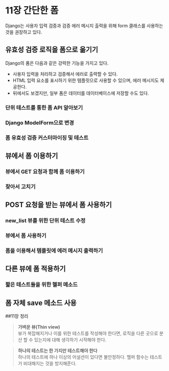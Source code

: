 # 11장 간단한 폼
Django는 사용자 입력 검증과 검증 에러 메시지 출력을 위해 form 클래스를 사용하는 것을 권장하고 있다.

## 유효성 검증 로직을 폼으로 옮기기

Django의 폼은 다음과 같은 강력한 기능을 가지고 있다.

- 사용자 입력을 처리하고 검증해서 에러로 출력할 수 있다.
- HTML 입력 요소를 표시하기 위한 템플릿으로 사용할 수 있으며, 에러 메시지도 제공한다.
- 뒤에서도 보겠지만, 일부 폼은 데이터를 데이터베이스에 저장할 수도 있다.

### 단위 테스트를 통한 폼 API 알아보기

### Django ModelForm으로 변경
### 폼 유효성 검증 커스터마이징 및 테스트

## 뷰에서 폼 이용하기

### 뷰에서 GET 요청과 함께 폼 이용하기
### 찾아서 고치기

## POST 요청을 받는 뷰에서 폼 사용하기
### new_list 뷰를 위한 단위 테스트 수정
### 뷰에서 폼 사용하기
### 폼을 이용해서 템플릿에 에러 메시지 출력하기

## 다른 뷰에 폼 적용하기
### 짧은 테스트들을 위한 헬퍼 메소드

## 폼 자체 save 메소드 사용

##11장 정리  
> __가벼운 뷰(Thin view)__  
> 뷰가 복잡해지거나 이를 위한 테스트를 작성해야 한다면, 로직을 다른 곳으로 분산 할 수 있는지에 대해 생각하기 시작해야 한다.

> __하나의 테스트는 한 가지만 테스트해야 한다__  
> 하나의 테스트에 하나 이상의 어설션이 있다면 불안정하다.
> 헬퍼 함수는 테스트가 비대해지는 것을 방지해준다.